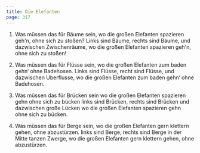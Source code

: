 ```yaml
---
title: Die Elefanten
page: 317
---  
```



1. Was müssen das für Bäume sein,
wo die großen Elefanten spazieren geh'n,
ohne sich zu stoßen?
Links sind Bäume, rechts sind Bäume,
und dazwischen Zwischenräume,
wo die großen Elefanten spazieren geh'n,
ohne sich zu stoßen!


2. Was müssen das für Flüsse sein,
wo die großen Elefanten zum baden gehn‘
ohne Badehosen.
Links sind Flüsse, recht sind Flüsse,
und dazwischen Uberflusse,
wo die großen Elefanten zum baden gehn‘
ohne Badehosen.


3. Was müssen das für Brücken sein
wo die großen Elefanten spazieren gehn
ohne sich zu bücken
links sind Brücken, rechts sind Brücken
und dazwischen große Lücken
wo die großen Elefanten spazieren gehn
ohne sich zu bücken.


4. Was müssen das für Berge sein,
wo die großen Elefanten gern klettern gehen,
ohne abzustürzen.
links sind Berge, rechts sind Berge
in der Mitte tanzen Zwerge,
wo die großen Elefanten gern klettern gehen,
ohne abzustürzen.
